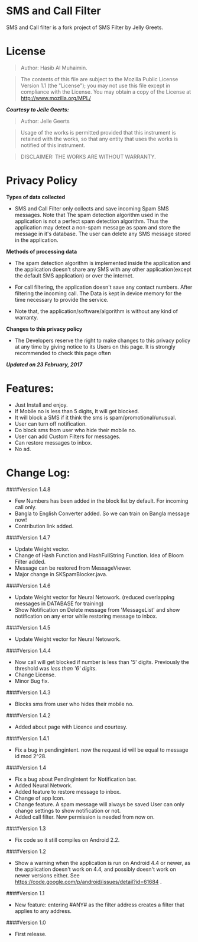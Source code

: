 SMS and Call Filter
==================


SMS and Call filter is a fork project of SMS Filter by Jelly Greets.


License
=======


>  Author: Hasib Al Muhaimin.

>  The contents of this file are subject to the Mozilla Public License
  Version 1.1 (the "License"); you may not use this file except in
  compliance with the License. You may obtain a copy of the License at
  http://www.mozilla.org/MPL/

  ***Courtesy to Jelle Geerts:***
>  Author: Jelle Geerts

>  Usage of the works is permitted provided that this instrument is
  retained with the works, so that any entity that uses the works is
  notified of this instrument.

>  DISCLAIMER: THE WORKS ARE WITHOUT WARRANTY.


Privacy Policy
==============
**Types of data collected**

* SMS and Call Filter only collects and save incoming Spam SMS messages. Note that The spam detection algorithm used in the application is not a perfect spam detection algorithm. Thus the application may detect a non-spam message as spam and store the message in it's database. The user can delete any SMS message stored in the application.

**Methods of processing data**
* The spam detection algorithm is implemented inside the application and the application doesn't share any SMS with any other application(except the default SMS application) or over the internet.

* For call filtering, the application doesn't save any contact numbers. After filtering the incoming call. The Data is kept in device memory for the time necessary to provide the service.
* Note that, the application/software/algorithm is without any kind of warranty.

**Changes to this privacy policy**
* The Developers reserve the right to make changes to this privacy policy at any time by giving notice to its Users on this page. It is strongly recommended to check this page often

***Updated on 23 February, 2017***

Features:
=========


 * Just Install and enjoy.
 * If Mobile no is less than 5 digits, It will get blocked.
 * It will block a SMS if it think the sms is spam/promotional/unusual.
 * User can turn off notification.
 * Do block sms from user who hide their mobile no.
 * User can add Custom Filters for messages.
 * Can restore messages to inbox.
 * No ad.

Change Log:
==========

####Version 1.4.8
* Few Numbers has been added in the block list by default. For incoming call only.
* Bangla to English Converter added. So we can train on Bangla message now!
* Contribution link added.

####Version 1.4.7
* Update Weight vector.
* Change of Hash Function and HashFullString Function.
  Idea of Bloom Filter added.
* Message can be restored from MessageViewer.
* Major change in SKSpamBlocker.java.


####Version 1.4.6
* Update Weight vector for Neural Netowork. (reduced overlapping
  messages in DATABASE for training)
* Show Notification on Delete message from 'MessageList' and
  show notification on any error while restoring message to
  inbox.


####Version 1.4.5
* Update Weight vector for Neural Netowork.

####Version 1.4.4

* Now call will get blocked if number is less than '5' digits. Previously the threshold was *less than '6' digits*.
* Change License.
* Minor Bug fix.

####Version 1.4.3

* Blocks sms from user who hides their mobile no.


####Version 1.4.2

* Added about page with Licence and courtesy.



####Version 1.4.1

* Fix a bug in pendingintent. now the request id will be equal to
  message id mod 2^28.

####Version 1.4


* Fix a bug about PendingIntent for Notification bar.
* Added Neural Network.
* Added feature to restore message to inbox.
* Change of app Icon.
* Change feature. A spam message will always be saved
  User can only change settings to show notification or not.
* Added call filter. New permission is needed from now on.

####Version 1.3


* Fix code so it still compiles on Android 2.2.

####Version 1.2


* Show a warning when the application is run on Android 4.4 or newer,
  as the application doesn't work on 4.4, and possibly doesn't work on
  newer versions either.
  See https://code.google.com/p/android/issues/detail?id=61684 .

####Version 1.1


* New feature: entering #ANY# as the filter address creates a filter
  that applies to any address.

####Version 1.0


* First release.
